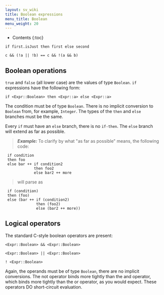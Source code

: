 ```yaml
---
layout: sv_wiki
title: Boolean expressions
menu_title: Boolean
menu_weight: 20
---
```


* Contents
{:toc}

```
if first.isJust then first else second

c && (!a || !b) == c && !(a && b)
```

## Boolean operations

`true` and `false` (all lower case) are the values of type `Boolean`. `if` expressions have the following form:

```
if <Expr::Boolean> then <Expr::a> else <Expr::a>
```

The condition must be of type `Boolean`. There is no implicit conversion to `Boolean` from, for example, `Integer`.  The types of the `then` and `else` branches must be the same.

Every `if` must have an `else` branch, there is no `if-then`.  The `else` branch will extend as far as possible.

> _**Example:**_ To clarify by what "as far as possible" means, the following code:
```
 if condition
 then foo
 else bar ++ if condition2
             then foo2
             else bar2 ++ more
```
> will parse as
```
 if (condition)
 then (foo)
 else (bar ++ if (condition2)
              then (foo2)
              else (bar2 ++ more))
```


## Logical operators

The standard C-style boolean operators are present:

```
<Expr::Boolean> && <Expr::Boolean>

<Expr::Boolean> || <Expr::Boolean>

! <Expr::Boolean>
```

Again, the operands must be of type `Boolean`, there are no implicit
conversions.  The not operator binds more tightly than the and operator, which binds more tightly than the or operator, as you would expect.  These operators DO short-circuit evaluation.
